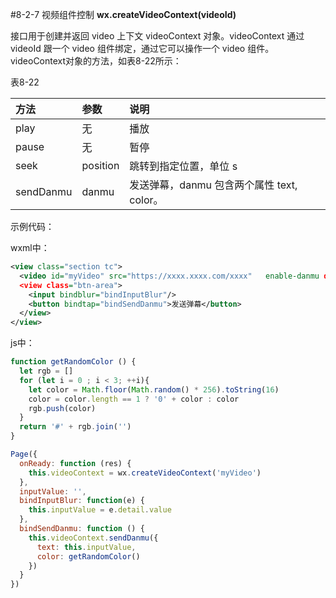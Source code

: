 #8-2-7 视频组件控制
**wx.createVideoContext(videoId)**

接口用于创建并返回 video 上下文 videoContext 对象。videoContext 通过 videoId 跟一个 video 组件绑定，通过它可以操作一个 video 组件。
videoContext对象的方法，如表8-22所示：

表8-22

| 方法 | 参数 | 说明 |
| :--- | :--- | :--- |
| play | 无 | 播放 |
| pause | 无 | 暂停 |
| seek | position | 跳转到指定位置，单位 s |
| sendDanmu | danmu | 发送弹幕，danmu 包含两个属性 text, color。 |

示例代码：

wxml中：

```xml
<view class="section tc">
  <video id="myVideo" src="https://xxxx.xxxx.com/xxxx"   enable-danmu danmu-btn controls></video>
  <view class="btn-area">
    <input bindblur="bindInputBlur"/>
    <button bindtap="bindSendDanmu">发送弹幕</button>
  </view>
</view>
```


js中：
```js
function getRandomColor () {
  let rgb = []
  for (let i = 0 ; i < 3; ++i){
    let color = Math.floor(Math.random() * 256).toString(16)
    color = color.length == 1 ? '0' + color : color
    rgb.push(color)
  }
  return '#' + rgb.join('')
}

Page({
  onReady: function (res) {
    this.videoContext = wx.createVideoContext('myVideo')
  },
  inputValue: '',
  bindInputBlur: function(e) {
    this.inputValue = e.detail.value
  },
  bindSendDanmu: function () {
    this.videoContext.sendDanmu({
      text: this.inputValue,
      color: getRandomColor()
    })
  }
})
```

